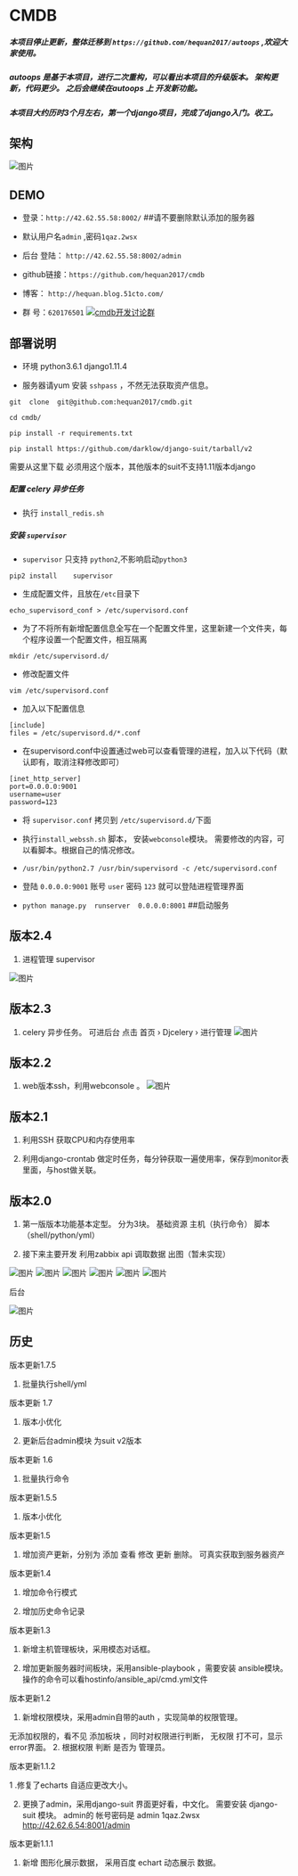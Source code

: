 # CMDB


##### 本项目停止更新，整体迁移到 `https://github.com/hequan2017/autoops` ,欢迎大家使用。

##### autoops 是基于本项目，进行二次重构，可以看出本项目的升级版本。 架构更新，代码更少。 之后会继续在autoops 上 开发新功能。

##### 本项目大约历时3个月左右，第一个django项目，完成了django入门。收工。








架构
----------------
![图片](https://github.com/hequan2017/cmdb/blob/master/static/img/111.png)


DEMO
---------------

* 登录：`http://42.62.55.58:8002/`      ##请不要删除默认添加的服务器

* 默认用户名`admin` ,密码`1qaz.2wsx`

* 后台 登陆：  `http://42.62.55.58:8002/admin`

* github链接：`https://github.com/hequan2017/cmdb`

* 博客： `http://hequan.blog.51cto.com/`

* 群 号：`620176501`   <a target="_blank" href="//shang.qq.com/wpa/qunwpa?idkey=bbe5716e8bd2075cb27029bd5dd97e22fc4d83c0f61291f47ed3ed6a4195b024"><img border="0" src="https://github.com/hequan2017/cmdb/blob/master/static/img/group.png"  alt="cmdb开发讨论群" title="cmdb开发讨论群"></a>


部署说明
-------------------

* 环境 python3.6.1  django1.11.4


* 服务器请yum 安装  `sshpass` ，不然无法获取资产信息。


```
git  clone  git@github.com:hequan2017/cmdb.git

cd cmdb/

pip install -r requirements.txt     

pip install https://github.com/darklow/django-suit/tarball/v2
```
需要从这里下载  必须用这个版本，其他版本的suit不支持1.11版本django



##### 配置 celery 异步任务

* 执行 `install_redis.sh` 

##### 安装 `supervisor  `

* `supervisor` 只支持 `python2`,不影响启动`python3`
 
 
 `pip2 install    supervisor`      


* 生成配置文件，且放在`/etc`目录下


`echo_supervisord_conf > /etc/supervisord.conf  `
 

* 为了不将所有新增配置信息全写在一个配置文件里，这里新建一个文件夹，每个程序设置一个配置文件，相互隔离

`mkdir /etc/supervisord.d/  `
 

* 修改配置文件


`vim /etc/supervisord.conf`


* 加入以下配置信息


```
[include]
files = /etc/supervisord.d/*.conf
```


* 在supervisord.conf中设置通过web可以查看管理的进程，加入以下代码（默认即有，取消注释修改即可）	


```
[inet_http_server] 
port=0.0.0.0:9001 
username=user
password=123
```



* 将 `supervisor.conf` 拷贝到 `/etc/supervisord.d/`下面


* 执行`install_webssh.sh` 脚本， 安装`webconsole`模块。   需要修改的内容，可以看脚本。根据自己的情况修改。



*  `/usr/bin/python2.7 /usr/bin/supervisord -c /etc/supervisord.conf`

* 登陆 `0.0.0.0:9001` 账号 `user`  密码 `123`  就可以登陆进程管理界面

*  `python manage.py  runserver  0.0.0.0:8001`    ##启动服务



版本2.4
-------------
1. 进程管理 supervisor

![图片](https://github.com/hequan2017/cmdb/blob/master/static/img/10.png)


版本2.3
-------
1. celery 异步任务。  可进后台  点击 首页 › Djcelery ›    进行管理
![图片](https://github.com/hequan2017/cmdb/blob/master/static/img/9.png)



版本2.2
-------
1. web版本ssh，利用webconsole 。
![图片](https://github.com/hequan2017/cmdb/blob/master/static/img/8.png)



版本2.1
-------
1. 利用SSH  获取CPU和内存使用率

2. 利用django-crontab 做定时任务，每分钟获取一遍使用率，保存到monitor表里面，与host做关联。



版本2.0
-------
1. 第一版版本功能基本定型。
分为3块。 基础资源        主机（执行命令）     脚本（shell/python/yml）

2. 接下来主要开发 利用zabbix api 调取数据 出图（暂未实现）

![图片](https://github.com/hequan2017/cmdb/blob/master/static/img/1.png)
![图片](https://github.com/hequan2017/cmdb/blob/master/static/img/2.png)
![图片](https://github.com/hequan2017/cmdb/blob/master/static/img/3.png)
![图片](https://github.com/hequan2017/cmdb/blob/master/static/img/4.png)
![图片](https://github.com/hequan2017/cmdb/blob/master/static/img/5.png)
![图片](https://github.com/hequan2017/cmdb/blob/master/static/img/7.png)

后台

![图片](https://github.com/hequan2017/cmdb/blob/master/static/img/6.png)






历史
------------------------

版本更新1.7.5

1. 批量执行shell/yml


版本更新 1.7

1. 版本小优化

2. 更新后台admin模块 为suit v2版本



版本更新 1.6

1. 批量执行命令


版本更新1.5.5

1. 版本小优化


版本更新1.5

1. 增加资产更新，分别为 添加 查看 修改 更新 删除。 可真实获取到服务器资产


版本更新1.4

1. 增加命令行模式

2. 增加历史命令记录


版本更新1.3

1. 新增主机管理板块，采用模态对话框。

2. 增加更新服务器时间板块，采用ansible-playbook ，需要安装 ansible模块。 操作的命令可以看hostinfo/ansible_api/cmd.yml文件


版本更新1.2

1. 新增权限模块，采用admin自带的auth ，实现简单的权限管理。

无添加权限的，看不见 添加板块 ，同时对权限进行判断， 无权限 打不可，显示 error界面。
2. 根据权限 判断 是否为 管理员。


版本更新1.1.2

1 .修复了echarts 自适应更改大小。

2. 更换了admin，采用django-suit 界面更好看，中文化。 需要安装 django-suit 模块。 admin的 帐号密码是 admin 1qaz.2wsx http://42.62.6.54:8001/admin


版本更新1.1.1

1. 新增 图形化展示数据， 采用百度 echart 动态展示 数据。
